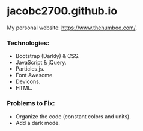 # jacobc2700.github.io

My personal website: https://www.thehumboo.com/.

### Technologies:

- Bootstrap (Darkly) & CSS.
- JavaScript & jQuery.
- Particles.js.
- Font Awesome.
- Devicons.
- HTML.

### Problems to Fix:

- Organize the code (constant colors and units).
- Add a dark mode.
